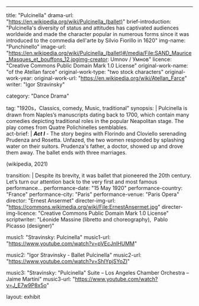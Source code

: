 ---
title: "Pulcinella"
drama-url: "https://en.wikipedia.org/wiki/Pulcinella_(ballet)"
brief-introduction: "Pulcinella's diversity of status and attitudes has captivated audiences worldwide and made the character popular in numerous forms since it was introduced to the commedia dell'arte by Silvio Fiorillo in 1620"
img-name: "Punchinello"
image-url: "https://en.wikipedia.org/wiki/Pulcinella_(ballet)#/media/File:SAND_Maurice_Masques_et_bouffons_12.jpgimg-creator: Umnov / Умнов"
licence: "Creative Commons Public Domain Mark 1.0 License"
original-work-name: "of the Atellan farce"
original-work-type: "two stock characters"
original-work-year: 
original-work-url: "https://en.wikipedia.org/wiki/Atellan_Farce"
writer: "Igor Stravinsky"

category: "Dance Drama"

tag: "1920s，Classics, comedy, Music, traditional"
synopsis: |
  Pulcinella is drawn from Naples’s manuscripts dating back to 1700, which contain many comedies depicting traditional roles in the popular Neapolitan stage. The play comes from Quatre Polichinelles semblables.    
act-brief: |
  _**Act I**_ - The story begins with Florindo and Cloviello serenading Prudenza and Rosetta. Unfazed, the two women responded by splashing water on their suitors. Prudenza's father, a doctor, showed up and drove them away. The ballet ends with three marriages.     
  
  (wikipedia, 2021)     

transition: |
  Despite its brevity, it was ballet that pioneered the 20th century.     
  Let’s turn our attention back to the very first and most famous performance...
performance-date: "15 May 1920"
performance-country: "France"
performance-city: "Paris"
performance-venue: "Paris Opera"
director: "Ernest Ansermet"
directer-img-url: "https://commons.wikimedia.org/wiki/File:ErnestAnsermet.jpg"
directer-img-licence: "Creative Commons Public Domain Mark 1.0 License"
scriptwriter: "Léonide Massine (libretto and choreography),  Pablo Picasso (designer)"

music1: "Stravinsky: Pulcinella"
music1-url: "https://www.youtube.com/watch?v=pVEcJnlHUMM"

music2: "Igor Stravinsky - Ballet Pulcinella"
music2-url: "https://www.youtube.com/watch?v=ShIYpjSYoZI"

music3: "Stravinsky: "Pulcinella" Suite – Los Angeles Chamber Orchestra – Jaime Martíni"
music3-url: "https://www.youtube.com/watch?v=J_E7w9P8x5o"

layout: exhibit
